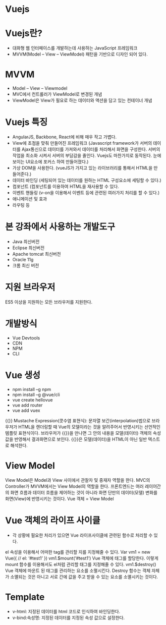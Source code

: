 # Vuejs
# Vuejs란?
-	대화형 웹 인터페이스를 개발하는데 사용하는 JavaScript 프레임워크
-	MVVM(Model – View – ViewModel) 패턴을 기반으로 디자인 되어 있다.

# MVVM
-	Model – View – Viewmodel
-	MVC에서 컨트롤러가 ViewModel로 변경된 개념
-	ViewModel은 View가 필요로 하는 데이터와 액션을 담고 있는 컨테이너 개념

# Vuejs 특징
-	AngularJS, Backbone, React에 비해 매우 작고 가볍다.
-	View에 초점을 맞춰 만들어진 프레임워크
(Javascript framework가 서버의 데이터를 Ajax통신으로 데이터를 가져와서 데이터를 처리해서 화면을 구성한다. 서버의 작업을 최소화 시켜서 서버의 부담감을 줄인다. Vuejs도 마찬가지로 동작된다. 눈에 보이는 UI요소에 포커스 하여 만들어졌다.)
-	가상 DOM을 사용한다.
(vueJS가 가지고 있는 라이브러리를 통해서 HTML을 만들어준다.)
-	데이터 바인딩
(세팅되어 있는 데이터를 원하는 HTML 구성요소에 세팅할 수 있다.)
-	컴포넌트
(컴포넌트를 이용하여 HTML을 재사용할 수 있다.
-	이벤트 핸들링
(v-on을 이용해서 이벤트 등에 관련된 여러가지 처리를 할 수 있다.)
-	애니메이션 및 효과
-	라우팅 등
# 본 강좌에서 사용하는 개발도구
-	Java 최신버전
-	Eclipse 최신버전
-	Apache tomcat 최신버전
-	Oracle 11g
-	크롬 최신 버전

# 지원 브라우저
ES5 이상을 지원하는 모든 브라우저를 지원한다.

# 개발방식
-	Vue Devtools
-	CDN
-	NPM
-	CLI

# Vue 생성
-	npm install –g npm
-	npm install –g @vue/cli
-	vue create hellovue
-	vue add router
-	vue add vuex

{{}} Mustache Expression(콧수염 표현식): 문자열 보간(interpolation)법으로 브라우저가 HTML을 렌더링할 때 Vue의 모델이라는 것을 알려주어서 반영시키는 선언적인 템플릿 표현식이다. 브라우저가 {{}}을 만나면 그 안의 내용을 모델(데이터) 객체의 속성 값을 반영해서 결과화면으로 보인다. {{}}은 모델(데이터)을 HTML이 아닌 일반 텍스트로 해석한다.

# View Model
View Model은 Model과 View 사이에서 관찰자 및 중재자 역할을 한다. MVC의 Controller가 MVVM에서는 View Model의 역할을 한다. 프론트엔드는 여러 레이어간의 화면 흐름과 데이터 흐름을 제어하는 것이 아니라 화면 단만의 데이터(모델) 변화를 화면(View)에 반영시키는 것이다.
Vue 객체 = View Model

# Vue 객체의 라이프 사이클
-	각 상황에 필요한 처리가 있으면 Vue 라이프사이클에 관련된 함수로 처리할 수 있다.

 
el 속성을 이용해서 어떠한 tag를 관리할 지를 지정해줄 수 있다.
Var vm1 = new Vue({
	// el: ‘#test1’
})
vm1.$mount(‘#test1’)
Vue 객체에 태그를 할당한다. 이렇게 mount 함수를 이용해서도 el처럼 관리할 태그를 지정해줄 수 있다.
vm1.$destroy()
Vue 객체에 마운트 된 태그를 관리하는 요소를 소멸시킨다. Destroy 함수는 객체 자체가 소멸되는 것은 아니고 서로 간에 값을 주고 받을 수 있는 요소를 소멸시키는 것이다.

# Template
-	v-html: 지정된 데이터를 html 코드로 인식하여 바인딩한다.
-	v-bind:속성명: 지정된 데이터를 지정된 속성 값으로 설정한다.
